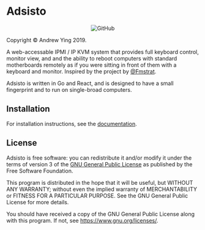 # Adsisto

<p style="text-align:center;">
<img alt="GitHub" src="https://img.shields.io/github/license/adsisto/adsisto.svg?color=informational">
</p>

Copyright &copy; Andrew Ying 2019.

A web-accessable IPMI / IP KVM system that provides full keyboard control, monitor
view, and and the ability to reboot computers with standard motherboards remotely
as if you were sitting in front of them with a keyboard and monitor. Inspired by
the project by [@Fmstrat](https://github.com/Fmstrat/diy-ipmi).

Adsisto is written in Go and React, and is designed to have a small fingerprint
and to run on single-broad computers.

## Installation

For installation instructions, see the [documentation](https://adsisto.github.io/adsisto/).

## License

Adsisto is free software: you can redistribute it and/or modify it under the terms
of version 3 of the [GNU General Public License](LICENSE.md) as published by the
Free Software Foundation.

This program is distributed in the hope that it will be useful, but WITHOUT ANY
WARRANTY; without even the implied warranty of MERCHANTABILITY or FITNESS FOR A 
PARTICULAR PURPOSE.  See the GNU General Public License for more details.

You should have received a copy of the GNU General Public License along with
this program.  If not, see <https://www.gnu.org/licenses/>.
